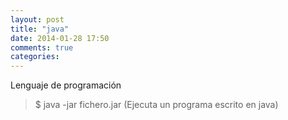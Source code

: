 ```yaml
---
layout: post
title: "java"
date: 2014-01-28 17:50
comments: true
categories: 
---
```

Lenguaje de programación 

>$ java -jar fichero.jar  (Ejecuta un programa escrito en java)

